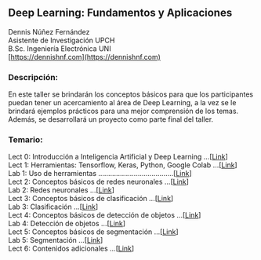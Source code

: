 
## Deep Learning: Fundamentos y Aplicaciones ##


Dennis Núñez Fernández  
Asistente de Investigación UPCH  
B.Sc. Ingeniería Electrónica UNI  
[https://dennishnf.com](https://dennishnf.com) 


### Descripción: ###

En este taller se brindarán los conceptos básicos para que los participantes puedan tener un acercamiento al área de Deep Learning, a la vez se le brindará ejemplos prácticos para una mejor comprensión de los temas. Además, se desarrollará un proyecto como parte final del taller.


### Temario: ###

Lect 0: Introducción a Inteligencia Artificial y Deep Learning  ...[[Link](https://github.com/dennishnf/intro-to-deep-learning/blob/master/Slides/Lect0-Intro.pdf)]  
Lect 1: Herramientas: Tensorflow, Keras, Python, Google Colab  ...[[Link]()]  
Lab 1: Uso de herramientas  ......................................[[Link]()]  
Lect 2: Conceptos básicos de redes neuronales  ...[[Link]()]    
Lab 2: Redes neuronales  ...[[Link]()]  
Lect 3: Conceptos básicos de clasificación  ...[[Link]()]  
Lab 3: Clasificación  ...[[Link]()]  
Lect 4: Conceptos básicos de detección de objetos  ...[[Link]()]  
Lab 4: Detección de objetos  ...[[Link]()]  
Lect 5: Conceptos básicos de segmentación  ...[[Link]()]  
Lab 5: Segmentación  ...[[Link]()]  
Lect 6: Contenidos adicionales  ...[[Link]()]  
